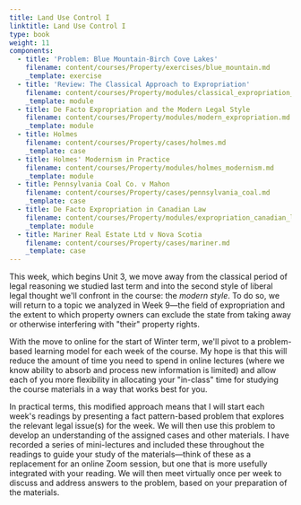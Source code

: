 ```yaml
---
title: Land Use Control I
linktitle: Land Use Control I
type: book
weight: 11
components:
  - title: 'Problem: Blue Mountain-Birch Cove Lakes'
    filename: content/courses/Property/exercises/blue_mountain.md
    _template: exercise
  - title: 'Review: The Classical Approach to Expropriation'
    filename: content/courses/Property/modules/classical_expropriation_review.md
    _template: module
  - title: De Facto Expropriation and the Modern Legal Style
    filename: content/courses/Property/modules/modern_expropriation.md
    _template: module
  - title: Holmes
    filename: content/courses/Property/cases/holmes.md
    _template: case
  - title: Holmes' Modernism in Practice
    filename: content/courses/Property/modules/holmes_modernism.md
    _template: module
  - title: Pennsylvania Coal Co. v Mahon
    filename: content/courses/Property/cases/pennsylvania_coal.md
    _template: case
  - title: De Facto Expropriation in Canadian Law
    filename: content/courses/Property/modules/expropriation_canadian_law.md
    _template: module
  - title: Mariner Real Estate Ltd v Nova Scotia
    filename: content/courses/Property/cases/mariner.md
    _template: case
---
```


This week, which begins Unit 3, we move away from the classical period of legal reasoning we studied last term and into the second style of liberal legal thought we'll confront in the course: the *modern style*. To do so, we will return to a topic we analyzed in Week 9—the field of expropriation and the extent to which property owners can exclude the state from taking away or otherwise interfering with "their" property rights. 

With the move to online for the start of Winter term, we'll pivot to a problem-based learning model for each week of the course. My hope is that this will reduce the amount of time you need to spend in online lectures (where we know ability to absorb and process new information is limited) and allow each of you more flexibility in allocating your "in-class" time for studying the course materials in a way that works best for you. 

In practical terms, this modified approach means that I will start each week's readings by presenting a fact pattern-based problem that explores the relevant legal issue(s) for the week. We will then use this problem to develop an understanding of the assigned cases and other materials. I have recorded a series of mini-lectures and included these throughout the readings to guide your study of the materials—think of these as a replacement for an online Zoom session, but one that is more usefully integrated with your reading. We will then meet virtually once per week to discuss and address answers to the problem, based on your preparation of the materials.
